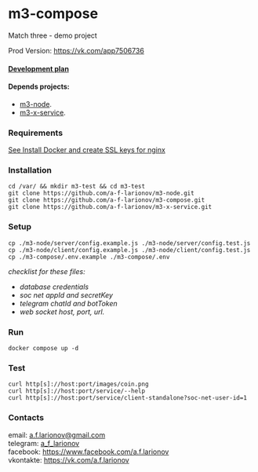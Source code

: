 # m3-compose

Match three - demo project

Prod Version:   https://vk.com/app7506736

#### [Development plan](plan.md)
#### Depends projects: 
- [m3-node](https://github.com/a-f-larionov/m3-node/).
- [m3-x-service](https://github.com/a-f-larionov/m3-users-service/).

### Requirements

[See Install Docker and create SSL keys for nginx](additional.md)

### Installation

    cd /var/ && mkdir m3-test && cd m3-test
    git clone https://github.com/a-f-larionov/m3-node.git
    git clone https://github.com/a-f-larionov/m3-compose.git
    git clone https://github.com/a-f-larionov/m3-x-service.git

### Setup

    cp ./m3-node/server/config.example.js ./m3-node/server/config.test.js
    cp ./m3-node/client/config.example.js ./m3-node/client/config.test.js
    cp ./m3-compose/.env.example ./m3-compose/.env

_checklist for these files:_
- _database credentials_
- _soc net appId and secretKey_
- _telegram chatId and botToken_
- _web socket host, port, url._

### Run

    docker compose up -d

### Test

    curl http[s]://host:port/images/coin.png
    curl http[s]://host:port/service/--help
    curl http[s]://host:port/service/client-standalone?soc-net-user-id=1


### Contacts

email: [a.f.larionov@gmail.com](mailto:a.f.larionov@gmail.com)<br>
telegram: [a_f_larionov](https://t.me/a_f_larionov)<br>
facebook: https://www.facebook.com/a.f.larionov <br>
vkontakte: https://vk.com/a.f.larionov
